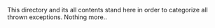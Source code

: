 This directory and its all contents stand here in order to categorize all thrown exceptions. Nothing more..
